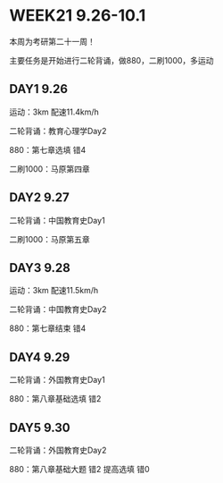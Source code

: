 # WEEK21 9.26-10.1

本周为考研第二十一周！

主要任务是开始进行二轮背诵，做880，二刷1000，多运动

## DAY1 9.26

运动：3km 配速11.4km/h

二轮背诵：教育心理学Day2

880：第七章选填 错4

二刷1000：马原第四章

## DAY2 9.27

二轮背诵：中国教育史Day1

二刷1000：马原第五章

## DAY3 9.28

运动：3km 配速11.5km/h

二轮背诵：中国教育史Day2

880：第七章结束 错4

## DAY4 9.29

二轮背诵：外国教育史Day1

880：第八章基础选填 错2

## DAY5 9.30

二轮背诵：外国教育史Day2

880：第八章基础大题 错2 提高选填 错0